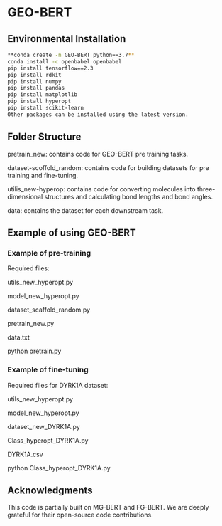 # GEO-BERT

## Environmental Installation

```bash
**conda create -n GEO-BERT python==3.7**
conda install -c openbabel openbabel
pip install tensorflow==2.3
pip install rdkit
pip install numpy
pip install pandas
pip install matplotlib
pip install hyperopt
pip install scikit-learn
Other packages can be installed using the latest version.
```

## Folder Structure

pretrain_new: contains code for GEO-BERT pre training tasks.

dataset-scoffold_random: contains code for building datasets for pre training and fine-tuning.

utilis_new-hyperop: contains code for converting molecules into three-dimensional structures and calculating bond lengths and bond angles.

data: contains the dataset for each downstream task.

## Example of using GEO-BERT

### Example of pre-training

Required files:

utils_new_hyperopt.py

model_new_hyperopt.py

dataset_scaffold_random.py

pretrain_new.py

data.txt

python pretrain.py

### Example of fine-tuning

Required files for DYRK1A dataset:

utils_new_hyperopt.py

model_new_hyperopt.py

dataset_new_DYRK1A.py

Class_hyperopt_DYRK1A.py

DYRK1A.csv

python Class_hyperopt_DYRK1A.py

## Acknowledgments

This code is partially built on MG-BERT and FG-BERT. We are deeply grateful for their open-source code contributions.
